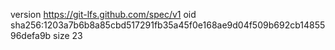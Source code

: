 version https://git-lfs.github.com/spec/v1
oid sha256:1203a7b6b8a85cbd517291fb35a45f0e168ae9d04f509b692cb1485596defa9b
size 23
